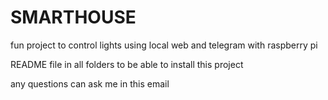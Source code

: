 # SMARTHOUSE
fun project to control lights using local web and telegram with raspberry pi

README file in all folders to be able to install this project

any questions can ask me in this email
